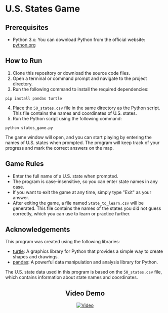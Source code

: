 </head>
<body>
    <h1>U.S. States Game</h1>
    <h2>Prerequisites</h2>
<ul>
    <li>Python 3.x: You can download Python from the official website: <a href="https://www.python.org/downloads/">python.org</a></li>
</ul>

<h2>How to Run</h2>
<ol>
    <li>Clone this repository or download the source code files.</li>
    <li>Open a terminal or command prompt and navigate to the project directory.</li>
    <li>Run the following command to install the required dependencies:</li>
</ol>
<code>pip install pandas turtle</code>
<ol start="4">
    <li>Place the <code>50_states.csv</code> file in the same directory as the Python script. This file contains the names and coordinates of U.S. states.</li>
    <li>Run the Python script using the following command:</li>
</ol>
<code>python states_game.py</code>
<p>The game window will open, and you can start playing by entering the names of U.S. states when prompted. The program will keep track of your progress and mark the correct answers on the map.</p>

<h2>Game Rules</h2>
<ul>
    <li>Enter the full name of a U.S. state when prompted.</li>
    <li>The program is case-insensitive, so you can enter state names in any case.</li>
    <li>If you want to exit the game at any time, simply type "Exit" as your answer.</li>
    <li>After exiting the game, a file named <code>State_to_learn.csv</code> will be generated. This file contains the names of the states you did not guess correctly, which you can use to learn or practice further.</li>
</ul>

<h2>Acknowledgements</h2>
<p>This program was created using the following libraries:</p>
<ul>
    <li><a href="https://docs.python.org/3/library/turtle.html">turtle</a>: A graphics library for Python that provides a simple way to create shapes and drawings.</li>
    <li><a href="https://pandas.pydata.org/">pandas</a>: A powerful data manipulation and analysis library for Python.</li>
</ul>
<p>The U.S. state data used in this program is based on the <code>50_states.csv</code> file, which contains information about state names and coordinates.</p>
<h2 align="center">Video Demo</h2>
<p align="center">
    <a href="https://youtu.be/aehaFFeUBk4">
        <img src="https://img.youtube.com/vi/aehaFFeUBk4/0.jpg" alt="Video">
    </a>
</p>
</body>
</html>
